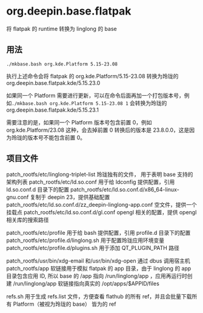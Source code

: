# org.deepin.base.flatpak

将 flatpak 的 runtime 转换为 linglong 的 base

## 用法

`./mkbase.bash org.kde.Platform 5.15-23.08`

执行上述命令会将 flatpak 的 org.kde.Platform/5.15-23.08 转换为玲珑的 org.deepin.base.flatpak.kde/5.15.23.0

如果同一个 Platform 需要进行更新，可以在命令后面再加一个打包版本号，例如`./mkbase.bash org.kde.Platform 5.15-23.08 1` 会转换为玲珑的 org.deepin.base.flatpak.kde/5.15.23.1

需要注意的是，如果同一个 Platform 版本号包含前置 0，例如 org.kde.Platform/23.08 这种，会去掉前置 0 转换后的版本是 23.8.0.0，这是因为玲珑的版本号不能包含前置 0。

## 项目文件

patch_rootfs/etc/linglong-triplet-list 玲珑独有的文件， 用于表明 base 支持的架构列表
patch_rootfs/etc/ld.so.conf 用于给 ldconfig 提供配置，引用 ld.so.conf.d 目录下的配置
patch_rootfs/etc/ld.so.conf.d/x86_64-linux-gnu.conf 复制于 deepin 23，提供基础配置
patch_rootfs/etc/ld.so.conf.d/zz_deepin-linglong-app.conf 空文件，提供一个挂载点
patch_rootfs/etc/ld.so.conf.d/gl.conf opengl 相关的配置，提供 opengl 相关库的搜索路径

patch_rootfs/etc/profile 用于给 bash 提供配置，引用 profile.d 目录下的配置
patch_rootfs/etc/profile.d/linglong.sh 用于配置玲珑应用环境变量
patch_rootfs/etc/profile.d/plugins.sh 用于添加 QT_PLUGIN_PATH 路径

patch_rootfs/usr/bin/xdg-email 和/usr/bin/xdg-open 通过 dbus 调用宿主机
patch_rootfs/app 软链接用于模拟 flatpak 的 app 目录，由于 linglong 的 app 目录包含应用 ID, 所以 base 的 /app 指向 /run/linglong/app ，应用再运行时创建 /run/linglong/app 软链接指向真实的 /opt/apps/$APPID/files

refs.sh 用于生成 refs.list 文件，方便查看 flathub 的所有 ref，并且会批量下载所有 Platform（被视为玲珑的 base） 皆为的 ref
